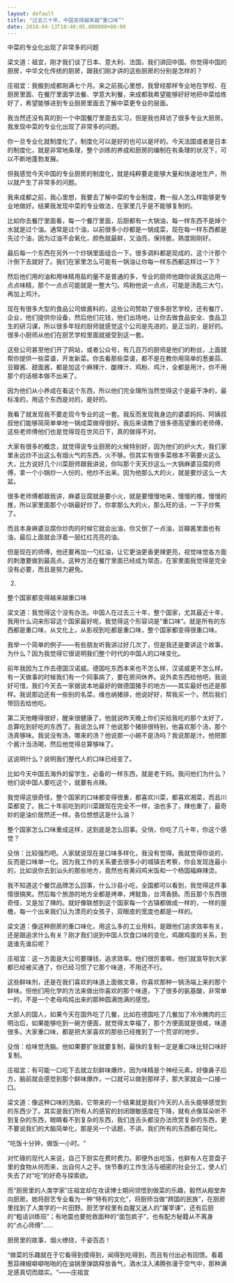 ```yaml
---
layout: default
title: "过去三十年，中国变得越来越“重口味”"
date: 2018-04-13T10:40:05.000000+08:00
---
```


中菜的专业化出现了非常多的问题

梁文道：祖宜，刚才我们谈了日本、意大利、法国，我们讲回中国。你觉得中国的厨房，中华文化传统的厨房，跟我们刚才讲的这些厨房的分别是怎样的？

庄祖宜：我搬到成都刚满七个月。来之前我心里想，我曾经那样专业地在学校、在厨房里面、在餐厅里面学法餐、学意大利餐，来成都我希望能够好好地把中菜给练好了，希望能够进到专业厨房里面去了解中菜更专业的层面。

我当然还没有真的到一个中国餐厅里面去实习，但是我也拜访了很多专业大厨房。我发现中菜的专业化出现了非常多的问题。

你一旦专业化就制度化了，制度化可以是好的也可以是坏的。今天法国或者是日本的制度化，就是非常地条理，整个训练的养成和厨房的编制在有条理的状况下，可以不断地蓬勃发展。

但我感觉今天中国的专业厨房的制度化，就是纯粹要走能够大量和快速地生产，所以就产生了非常多的问题。

我来成都之前，我心里想，我要去了解中菜的专业制度，教一般人怎么样能够更专业地做好。结果我发现中菜的专业做法，在家里几乎是不能够复制的。

比如你去餐厅里面看，每一个餐厅里面，后厨都有一大锅油，每一样东西不是焯个水就是过个油。通常是过个油，以前很多小炒都是一锅成菜，现在每一样东西都是先过个油，因为过油不会氧化，颜色就最鲜，又油亮，保持脆，熟度刚刚好。

最后每一个东西在另外一个炒锅里面组合一下。很多调料都是现成的，这个汁那个汁倒下去就好了。我们在家里怎么可能有一锅油让你每一样东西都这样过一下？

然后他们用的油和用味精用盐的量不是普通的多，专业的厨师他跟你说我这边用一点点味精，那个一点点可能就是一整大勺。鸡粉他说一点点，可能是汤匙三大勺，再加上鸡汁。

现在有很多大型的食品公司做酱料的，这些公司赞助了很多厨艺学校，还有餐厅、企业，他们提供你设备，然后他们花钱，他们出场地，让你去做食品安全、食品卫生的研习课，所以很多年轻的厨师就感觉这个公司是先进的，是正当的，是好的。很多小厨师从他们在厨艺学校里面就接受到这一套。

这些公司甚至他们开了网站，或者公众号，有几百万的厨师是他们的粉丝，上面就帮你提供一些菜谱，开发新菜。你去看那些菜谱，都不是在教你用简单的葱姜蒜、豆瓣酱、甜面酱，都是加这个麻辣汁、酸辣汁、鸡粉、鸡汁，全都是用汁，你不用那个的话根本做不出来了。

因为他们从小养成在看这个东西，所以他们完全理所当然觉得这个是最干净的，最标准的，用这个东西是对的，是好的。

我看了就发现我不要走现今专业的这一套。我反而发现我身边的婆婆妈妈、阿姨叔叔他们能够简简单单地一锅成菜做得很好。我后来请教了很多德高望重的老师傅，这些老师傅他们也是觉得现在世风日下，真的做得不对。

大家有很多的概念，就觉得说专业厨房的火候特别好，因为他们的炉火大，我们家里永远炒不出这么有烟火气的东西，火不够。但其实有很多菜根本不需要火这么大，比方说好几个川菜厨师跟我讲说，你叫那个天天炒这么一大锅麻婆豆腐的师傅，拿一个小锅炒一人份的，他炒不出来。因为他那么大的火，就是要炒这么一大盆。

很多老师傅都跟我讲，麻婆豆腐就是要小火，就是要慢慢地来，慢慢的推，慢慢的推，所以家里面那个小锅最好炒了。你拿那么大的火，那么旺的话，一下子炒焦了。

而且本身麻婆豆腐你炒肉的时候它就会出油，你又倒了一点油，豆瓣酱里面也有油，最后上面就会浮着一层红红亮亮的油。

但是现在的师傅，他还要再加一勺红油，让它更油更香更辣更亮，视觉味觉各方面的刺激要做到最高点。这种方法在餐厅里面已经成为常态，在家里面我觉得是完全没有必要，而且是努力避免。

2.

整个国家都变得越来越重口味

梁文道：我觉得这个没有办法。中国人在过去三十年，整个国家，尤其最近十年，我用什么词来形容这个国家最好呢，我觉得这个形容词是‌‌“重口味‌‌”。就是所有的东西都是重口味，从文化上，从影视到吃都是重口味，整个国家都变得很重口味。

我举一个简单的例子——有些朋友听我讲过好几次了，但是我还是要讲这个故事，为什么？因为我觉得它很说明我们整个时代的中国人的口味变化。

前年我因为工作去德国汉诺威。德国吃东西本来也不怎么样，汉诺威更不怎么样。有一天做事的时候我们有一个同事病了，要在房间休养。说外卖东西给他吧，我说好可惜，我们今天去一家据说本地最好的做德国猪手的地方——其实最好也还是那样。我说那边还有一些别的名菜，维也纳猪排，他说好好，帮我买一个。然后我们带回去给他吃。

第二天他睡得很好，醒来很健康了，他就说昨天晚上你们买给我吃的那个太好了，总算吃到好吃的东西了。我说怎么样？他说那个猪排很特别，他喜欢那个汤，那个汤真够味。我说没有汤，哪来的汤？他说那一小碗不是汤吗？我说那是汁。他把那个酱汁当汤喝，然后他觉得总算够味了。

这说明什么？说明我们整代人的口味已经变了。

比如今天中国去海外的留学生，必备的一样东西，就是老干妈。我问他们为什么？他们说中国人要吃这个，就要有点辣。

我觉得这很奇怪，整个国家的口味都变得很重，都喜欢川菜，都喜欢湘菜，而且川菜都变了。我二十年前吃到的川菜跟现在完全不一样，油也多了，辣也重了，最奇妙的是油价居然还一样。各位想想这是什么油？

整个国家怎么口味重成这样，这到底是怎么回事。殳俏，你吃了几十年，你这个感觉？

殳俏：比较强烈吧。人家就说现在是口味多样化，我没有觉得。我就觉得你说的，反而是口味单一化。因为我工作的关系要去很多小的城镇去考察，你会发现连最小的，比如说你去到汕头的那些地方，竟然也有黄闷鸡米饭和一个杨国福麻辣烫。

我不知道这个餐饮品牌怎么回事，什么沙县小吃，全国都可以看到，我觉得这件事情很搞笑。然后每个旅游的地方全都是烤串，烤鱿鱼，台湾香肠。而且那个东西很奇怪，又是加了辣的。就好像联想到这个国家每一个古镇都做成一样的，一样的屋檐，每一个出来我们认为漂亮的女孩子，双眼皮的宽度也都是一样的。

梁文道：像这种厨房的重口味化，用这么多的工业用料，是跟他们追求效率有关，还是跟追求什么有关？刚才我们说到中国人饮食口味的变化，鸡跟鸡蛋的关系，到底谁先谁后呢？

庄祖宜：这一方面是大公司要赚钱，追求效率。他们很厉害嘛，他们就宣导到大家都已经被买通了，你已经习惯了它那个味道，不用还不行。

这些鲜味剂，还是在我们喜欢的味道上面做文章，你喜欢那种一锅汤端上来的那个鲜味。但他们用化学的方法来做出你喜欢的那个味道，下了很多的氨基酸，非常单一的，不是一个老母鸡炖出来的那种圆满饱满的感觉。

大部人的国人，如果今天在国外吃了几餐，比如在德国吃了几餐加了冷冷腌肉的三明治后，如果能够吃到一碗方便面，就觉得太幸福了，那个方便面就是很咸，味道很多。大家重口味，都是把大家喜欢的那些已经推到了一个荒谬的地步。

殳俏：给味觉洗脑。他如果要扩张就要复制，最快的复制一定是重口味比轻口味好复制。

庄祖宜：有可能一口吃下去就立刻鲜味爆炸，因为味精是个神经元素，好像鼻子后方，脑前就会感觉到那个鲜味爆炸，一口就可以做到那样子，那大家就会一口接一口。

梁文道：像这种口味的洗脑，它带来的一个结果就是我们今天的人舌头能够感觉到的东西少了。其实是我们所有人的感官的封闭跟敏感度在下降，就有点像耳朵听不到复杂的东西，眼睛看不到复杂的东西，我们连舌头都没办法欣赏复杂的东西，更不要说我们的大脑简单化，那是另一个话题，不讲。我们所有的东西都在简化。

‌‌“吃饭十分钟，做饭一小时。‌‌”

对忙碌的现代人来说，自己下厨实在费时费力。即便外出吃饭，也鲜有人在意盘子里的食物从何而来，出自何人之手。快节奏的工作生活与细密的社会分工，使人们失去了对‌‌“吃‌‌”的好奇与探索欲。

而‌‌“厨房里的人类学家‌‌”庄祖宜却在攻读博士期间领悟到做菜的乐趣，毅然从殿堂奔向厨房。她将厨艺专业看为一种‌‌“特有的文化‌‌”，将厨师当做‌‌“跨国的民族‌‌”，在厨房里找到了人类学的一片田野。厨艺学校里有血腥又迷人的‌‌“屠宰课‌‌”，还有后厨的‌‌“粗话训练班‌‌”；有地震也要抢救面种的‌‌“面包疯子‌‌”，也有配方秘籍从不离身的‌‌“点心师傅‌‌”……

厨房里的故事，烟火缭绕，千姿百态！

‌‌“做菜的乐趣就在于它看得到摸得到，闻得到吃得到，而且有付出必有回馈。看着葱蒜辣椒噼噼啪啪的在油锅里弹跳释放香气，酒水注入沸腾弥漫于空气中，那种满足感真切而踏实。‌‌”——庄祖宜

